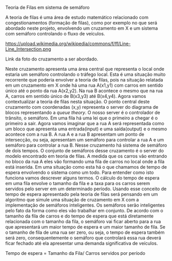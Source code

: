 Teoria de Filas em sistema de semáforo

 

A teoria de filas é uma área de estudo matemático relacionado com congestionamentos (formação de filas), como por exemplo no que será abordado neste projeto, envolvendo um cruzamento em X e um sistema com semáforo controlando o fluxo de veículos. 

https://upload.wikimedia.org/wikipedia/commons/f/ff/Line-Line_Intersection.png

Link da foto do cruzamento a ser abordado.

Neste cruzamento apresenta uma área central que representa o local onde estaria um semáforo controlando o tráfego local. Esta é uma situação muito recorrente que poderia envolver a teoria de filas, pois na situação relatada em um cruzamento em X onde há uma rua A(x1,y1) com carros em sentido único até o ponto da rua A(x2,y2). Na rua B acontece o mesmo que na rua A, carros em sentido único de B(x3,y3) até B(x4,y4). Agora vamos contextualizar a teoria de filas nesta situação. O ponto central deste cruzamento com coordenadas (x,y) representa o server do diagrama de blocos representando a *queue theory*. O nosso server é o controlador de trânsito, o semáforo.  Em uma fila há uma lei que o primeiro a chegar é o primeiro a sair. Agora vamos imaginar que a rua A será representada como um bloco que apresenta uma entrada(input) e uma saída(output) e o mesmo acontece com a rua B. A rua A e a rua B apresentam um ponto de intersecção, ou seja, apresentam um semáforo para controlar a rua A e um semáforo para controlar a rua B. Nesse cruzamento há sistema de semáforo de dois tempos. O conjunto de semáforos desse cruzamento é o server do modelo encontrado em teoria de filas. A medida que os carros vão entrando no bloco da rua A eles vão formando uma fila de carros no local onde a fila está inserida. Em uma situação como esta há o que chamamos de tempo de espera envolvendo o sistema como um todo. Para entender como isto funciona vamos descrever alguns termos. O cálculo do tempo de espera em uma fila envolve o tamanho da fila e a taxa para os carros serem servidos pelo server em um determinado período. Usando esse conceito de tempo de espera apresentado pela teoria de filas será pensando em um algoritmo que simule uma situação de cruzamento em X com a implementação de semáforos inteligentes. Os semáforos serão inteligentes pelo fato da forma como eles vão trabalhar em conjunto. De acordo com o tamanho da fila de carros e do tempo de espera que está diretamente relacionada com o tamanho da fila, o semáforo vai ficar aberto para a rua que apresentará um maior tempo de espera e um maior tamanho de fila. Se o tamanho de fila de uma rua ser zero, ou seja, o tempo de espera também será zero, consequentemente o semáforo que controlará essa rua deverá ficar fechado até ela apresentar uma demanda significativa de veículos.

Tempo de espera = Tamanho da Fila/ Carros servidos por período